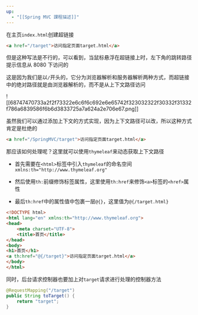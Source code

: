 ```yaml
---
up:
  - "[[Spring MVC 課程描述]]"
---
```

在主页`index.html`创建超链接

```html
<a href="/target">访问指定页面target.html</a>
```

但是这种写法是不行的，可以看到，当鼠标悬浮在超链接上时，左下角的跳转路径提示信息从 8080 下访问的

这是因为我们是以`/`开头的，它分为浏览器解析和服务器解析两种方式，而超链接中的绝对路径就是由浏览器解析的，而不是从上下文路径访问

![[68747470733a2f2f73322e6c6f6c692e6e65742f323032322f30332f31332f786a6839586f6b6d3833725a7a624a2e706e67.png]]

虽然我们可以通过添加上下文的方式实现，因为上下文路径可以改，所以这种方式肯定是杜绝的

```html
<a href="/SpringMVC/target">访问指定页面target.html</a>
```

那应该如何处理呢？这里就可以使用`thymeleaf`来动态获取上下文路径

- 首先需要在`<html>`标签中引入`thymeleaf`的命名空间`xmlns:th="http://www.thymeleaf.org"`

- 然后使用`th:`前缀修饰标签属性，这里使用`th:href`来修饰`<a>`标签的`<href>`属性

- 最后`th:href`中的属性值中包裹一层`@{}`，这里值为`@{/target.html}`

```html
<!DOCTYPE html>
<html lang="en" xmlns:th="http://www.thymeleaf.org">
<head>
    <meta charset="UTF-8">
    <title>首页</title>
</head>
<body>
<h1>首页</h1>
<a th:href="@{/target}">访问指定页面target.html</a>
</body>
</html>
```

同时，后台请求控制器也要加上对`target`请求进行处理的控制器方法

```java
@RequestMapping("/target")
public String toTarget() {
    return "target";
}
```